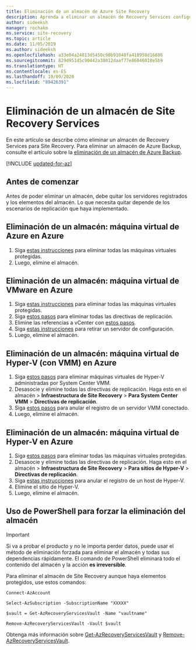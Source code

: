 ```yaml
---
title: Eliminación de un almacén de Azure Site Recovery
description: Aprenda a eliminar un almacén de Recovery Services configurado para Azure Site Recovery.
author: sideeksh
manager: rochakm
ms.service: site-recovery
ms.topic: article
ms.date: 11/05/2019
ms.author: sideeksh
ms.openlocfilehash: a33e04a24013d5450c98b91048fa418958d16886
ms.sourcegitcommit: 829d951d5c90442a38012daaf77e86046018e5b9
ms.translationtype: HT
ms.contentlocale: es-ES
ms.lasthandoff: 10/09/2020
ms.locfileid: "89426391"
---
```

# <a name="delete-a-site-recovery-services-vault"></a>Eliminación de un almacén de Site Recovery Services

En este artículo se describe cómo eliminar un almacén de Recovery Services para Site Recovery. Para eliminar un almacén de Azure Backup, consulte el artículo sobre la [eliminación de un almacén de Azure Backup](../backup/backup-azure-delete-vault.md).

[!INCLUDE [updated-for-az](../../includes/updated-for-az.md)]


## <a name="before-you-start"></a>Antes de comenzar

Antes de poder eliminar un almacén, debe quitar los servidores registrados y los elementos del almacén. Lo que necesita quitar depende de los escenarios de replicación que haya implementado. 


## <a name="delete-a-vault-azure-vm-to-azure"></a>Eliminación de un almacén: máquina virtual de Azure en Azure

1. Siga [estas instrucciones](site-recovery-manage-registration-and-protection.md#disable-protection-for-a-azure-vm-azure-to-azure) para eliminar todas las máquinas virtuales protegidas.
2. Luego, elimine el almacén.

## <a name="delete-a-vault-vmware-vm-to-azure"></a>Eliminación de un almacén: máquina virtual de VMware en Azure

1. Siga [estas instrucciones](site-recovery-manage-registration-and-protection.md#disable-protection-for-a-vmware-vm-or-physical-server-vmware-to-azure) para eliminar todas las máquinas virtuales protegidas.
2. Siga [estos pasos](vmware-azure-set-up-replication.md#disassociate-or-delete-a-replication-policy) para eliminar todas las directivas de replicación.
3. Elimine las referencias a vCenter con [estos pasos](vmware-azure-manage-vcenter.md#delete-a-vcenter-server).
4. Siga [estas instrucciones](vmware-azure-manage-configuration-server.md#delete-or-unregister-a-configuration-server) para retirar un servidor de configuración.
5. Luego, elimine el almacén.


## <a name="delete-a-vault-hyper-v-vm-with-vmm-to-azure"></a>Eliminación de un almacén: máquina virtual de Hyper-V (con VMM) en Azure

1. Siga [estos pasos](site-recovery-manage-registration-and-protection.md#disable-protection-for-a-hyper-v-virtual-machine-replicating-to-azure-using-the-system-center-vmm-to-azure-scenario) para eliminar máquinas virtuales de Hyper-V administradas por System Center VMM.
2. Desasocie y elimine todas las directivas de replicación. Haga esto en el almacén > **Infraestructura de Site Recovery** > **Para System Center VMM** > **Directivas de replicación**.
3. Siga [estos pasos](site-recovery-manage-registration-and-protection.md#unregister-a-vmm-server) para anular el registro de un servidor VMM conectado.
4. Luego, elimine el almacén.

## <a name="delete-a-vault-hyper-v-vm-to-azure"></a>Eliminación de un almacén: máquina virtual de Hyper-V en Azure

1. Siga [estos pasos](site-recovery-manage-registration-and-protection.md#disable-protection-for-a-hyper-v-virtual-machine-hyper-v-to-azure) para eliminar todas las máquinas virtuales protegidas.
2. Desasocie y elimine todas las directivas de replicación. Haga esto en el almacén > **Infraestructura de Site Recovery** > **Para sitios de Hyper-V** > **Directivas de replicación**.
3. Siga [estas instrucciones](site-recovery-manage-registration-and-protection.md#unregister-a-hyper-v-host-in-a-hyper-v-site) para anular el registro de un host de Hyper-V.
4. Elimine el sitio de Hyper-V.
5. Luego, elimine el almacén.


## <a name="use-powershell-to-force-delete-the-vault"></a>Uso de PowerShell para forzar la eliminación del almacén 

> [!Important]
> Si va a probar el producto y no le importa perder datos, puede usar el método de eliminación forzada para eliminar el almacén y todas sus dependencias rápidamente.
> El comando de PowerShell eliminará todo el contenido del almacén y la acción **es irreversible**.

Para eliminar el almacén de Site Recovery aunque haya elementos protegidos, use estos comandos:

```azurepowershell
Connect-AzAccount

Select-AzSubscription -SubscriptionName "XXXXX"

$vault = Get-AzRecoveryServicesVault -Name "vaultname"

Remove-AzRecoveryServicesVault -Vault $vault
```

Obtenga más información sobre [Get-AzRecoveryServicesVault](/powershell/module/az.recoveryservices/get-azrecoveryservicesvault) y [Remove-AzRecoveryServicesVault](/powershell/module/az.recoveryservices/remove-azrecoveryservicesvault).
